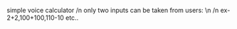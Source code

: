 simple voice calculator /n
only two inputs can be taken from users: \n /n
  ex- 2+2,100+100,110-10 etc..
